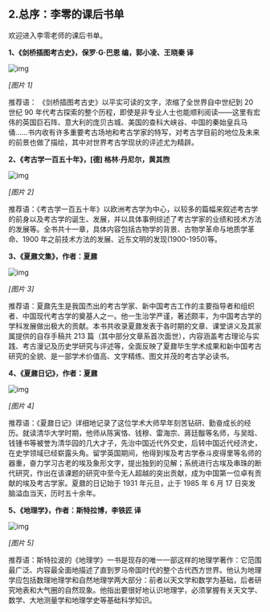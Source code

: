## 2.总序：李零的课后书单
欢迎进入李零老师的课后书单。


**1、《剑桥插图考古史》，保罗·G·巴恩 编，郭小凌、王晓秦 译**


![img](https://pic4.zhimg.com/v2-202599bd95956f9ded380426a2e8da06.webp)

*[图片 1]* 


推荐语： 《剑桥插图考古史》以平实可读的文字，浓缩了全世界自中世纪到 20 世纪 90 年代考古探索的整个历程，即使是非专业人士也能顺利阅读——这里有宏伟的英国巨石阵、意大利的庞贝古城、美国的查科大峡谷、中国的秦始皇兵马俑……书内收有许多重要考古场地和考古学家的特写，对考古学目前的地位及未来的前景也做了描绘，其中对世界考古学现状的评述尤为精辟。


**2、《考古学一百五十年》，[德] 格林·丹尼尔，黄其煦**


![img](https://pic3.zhimg.com/v2-e7965eac38e142afaf35615f24ce7a38.webp)

*[图片 2]* 


推荐语：《考古学一百五十年》以欧洲考古学为中心，以较多的篇幅来叙述考古学的前身以及考古学的诞生、发展，并以具体事例综述了考古学家的业绩和技术方法的发展等。全书共十一章，具体内容包括古物学的背景、古物学革命与地质学革命、1900 年之前技术方法的发展、近东文明的发现(1900-1950)等。


**3、《夏鼐文集》，作者：夏鼐**


![img](https://pic4.zhimg.com/v2-c3c5c766b3c9a1113a94f7fc19049443.webp)

*[图片 3]* 


推荐语：夏鼐先生是我国杰出的考古学家、新中国考古工作的主要指导者和组织者、中国现代考古学的奠基人之一。他一生治学严谨，著述颇丰，为中国考古学的学科发展做出极大的贡献。本书共收录夏鼐发表于各时期的文章、课堂讲义及其家属提供的自存手稿共 213 篇（其中部分文章系首次面世），内容涵盖考古理论与实践、考古漫记及历史学研究与评述等，全面反映了夏鼐毕生学术成果和新中国考古研究的全貌、是一部学术价值高、文字精练、图文并茂的考古学必读书。


**4、《夏鼐日记》，作者：夏鼐**


![img](https://pic3.zhimg.com/v2-6c6e8dd4faf1629d033ee08234c56f9c.webp)

*[图片 4]* 


推荐语：《夏鼐日记》详细地记录了这位学术大师早年刻苦钻研、勤奋成长的经历。就读清华大学时期，他师从陈寅恪、钱穆、雷海宗、蔣廷黻等名师，与吴晗、钱锺书等被誉为清华园的几大才子，先治中国近代外交史，后转中国近代经济史，在史学领域已经崭露头角。留学英国期间，他得到埃及考古学泰斗皮得里等名师的器重，奋力学习古老的埃及象形文字，提出独到的见解；系统进行古埃及串珠的断代研究，作出在该课题的研究中至今无人超越的突出贡献，成为中国第一位卓有贡献的埃及考古学家。夏鼐的日记始于 1931 年元旦，止于 1985 年 6 月 17 日突发脑溢血当天，历时五十余年。 


**5、《地理学》，作者：斯特拉博，李铁匠 译**


![img](https://pic2.zhimg.com/v2-80ea96bbe220cc253d6cc81374184225.webp)

*[图片 5]* 


推荐语：斯特拉波的《地理学》一书是现存的唯一一部这样的地理学著作：它范围最广泛、内容最全面地描述了直到罗马帝国时代的整个古代西方世界。他认为地理学应包括数理地理学和自然地理学两大部分：前者以天文学和数学为基础，后者研究地表和大气圈的自然现象。他指出要很好地认识地理学，必须掌握有关天文学、数学、大地测量学和地理学史等基础科学知识。

